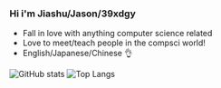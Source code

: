 ### Hi i'm Jiashu/Jason/39xdgy

- Fall in love with anything computer science related
- Love to meet/teach people in the compsci world!
- English/Japanese/Chinese 👌

![GitHub stats](https://github-readme-stats.vercel.app/api?username=39xdgy&show_icons=true&theme=dark)
![Top Langs](https://github-readme-stats.vercel.app/api/top-langs/?username=39xdgy&layout=compact&theme=dark&hide=C#)
